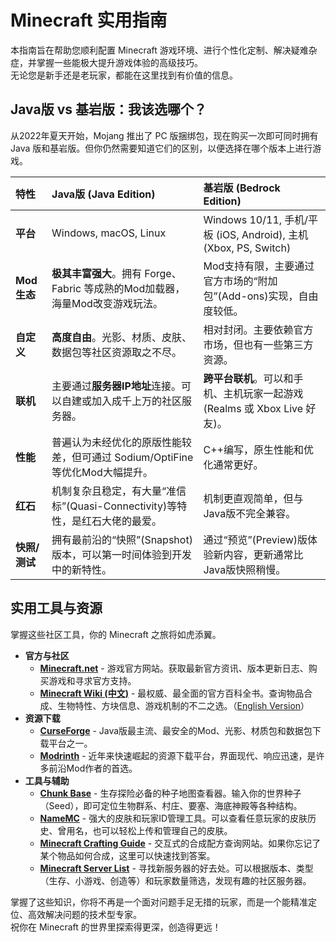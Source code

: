 # Minecraft 实用指南

本指南旨在帮助您顺利配置 Minecraft 游戏环境、进行个性化定制、解决疑难杂症，并掌握一些能极大提升游戏体验的高级技巧。  
无论您是新手还是老玩家，都能在这里找到有价值的信息。

## Java版 vs 基岩版：我该选哪个？

从2022年夏天开始，Mojang 推出了 PC 版捆绑包，现在购买一次即可同时拥有 Java 版和基岩版。但你仍然需要知道它们的区别，以便选择在哪个版本上进行游戏。

| 特性 | **Java版 (Java Edition)** | **基岩版 (Bedrock Edition)** |
| :--- | :--- | :--- |
| **平台** | Windows, macOS, Linux | Windows 10/11, 手机/平板 (iOS, Android), 主机 (Xbox, PS, Switch) |
| **Mod生态** | **极其丰富强大**。拥有 Forge、Fabric 等成熟的Mod加载器，海量Mod改变游戏玩法。 | Mod支持有限，主要通过官方市场的“附加包”(Add-ons)实现，自由度较低。 |
| **自定义** | **高度自由**。光影、材质、皮肤、数据包等社区资源取之不尽。 | 相对封闭。主要依赖官方市场，但也有一些第三方资源。 |
| **联机** | 主要通过**服务器IP地址**连接。可以自建或加入成千上万的社区服务器。 | **跨平台联机**。可以和手机、主机玩家一起游戏 (Realms 或 Xbox Live 好友)。 |
| **性能** | 普遍认为未经优化的原版性能较差，但可通过 Sodium/OptiFine 等优化Mod大幅提升。 | C++编写，原生性能和优化通常更好。 |
| **红石** | 机制复杂且稳定，有大量“准信标”(Quasi-Connectivity)等特性，是红石大佬的最爱。 | 机制更直观简单，但与Java版不完全兼容。 |
| **快照/测试** | 拥有最前沿的“快照”(Snapshot)版本，可以第一时间体验到开发中的新特性。 | 通过“预览”(Preview)版体验新内容，更新通常比Java版快照稍慢。 |

## 实用工具与资源

掌握这些社区工具，你的 Minecraft 之旅将如虎添翼。

- **官方与社区**
  - [**Minecraft.net**](https://www.minecraft.net/zh-hans) - 游戏官方网站。获取最新官方资讯、版本更新日志、购买游戏和寻求官方支持。
  - [**Minecraft Wiki (中文)**](https://zh.minecraft.wiki/) - 最权威、最全面的官方百科全书。查询物品合成、生物特性、方块信息、游戏机制的不二之选。（[English Version](https://minecraft.wiki/)）
- **资源下载**
  - [**CurseForge**](https://www.curseforge.com/minecraft) - Java版最主流、最安全的Mod、光影、材质包和数据包下载平台之一。
  - [**Modrinth**](https://modrinth.com/mods) - 近年来快速崛起的资源下载平台，界面现代、响应迅速，是许多前沿Mod作者的首选。
- **工具与辅助**
  - [**Chunk Base**](https://www.chunkbase.com/apps/) - 生存探险必备的种子地图查看器。输入你的世界种子（Seed），即可定位生物群系、村庄、要塞、海底神殿等各种结构。
  - [**NameMC**](https://namemc.com/) - 强大的皮肤和玩家ID管理工具。可以查看任意玩家的皮肤历史、曾用名，也可以轻松上传和管理自己的皮肤。
  - [**Minecraft Crafting Guide**](https://www.minecraft-crafting.net/) - 交互式的合成配方查询网站。如果你忘记了某个物品如何合成，这里可以快速找到答案。
  - [**Minecraft Server List**](https://minecraft-server-list.com/) - 寻找新服务器的好去处。可以根据版本、类型（生存、小游戏、创造等）和玩家数量筛选，发现有趣的社区服务器。

掌握了这些知识，你将不再是一个面对问题手足无措的玩家，而是一个能精准定位、高效解决问题的技术型专家。  
祝你在 Minecraft 的世界里探索得更深，创造得更远！
